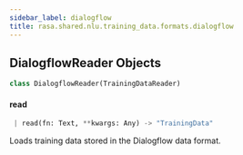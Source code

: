 ```yaml
---
sidebar_label: dialogflow
title: rasa.shared.nlu.training_data.formats.dialogflow
---
```


## DialogflowReader Objects

```python
class DialogflowReader(TrainingDataReader)
```

#### read

```python
 | read(fn: Text, **kwargs: Any) -> "TrainingData"
```

Loads training data stored in the Dialogflow data format.

